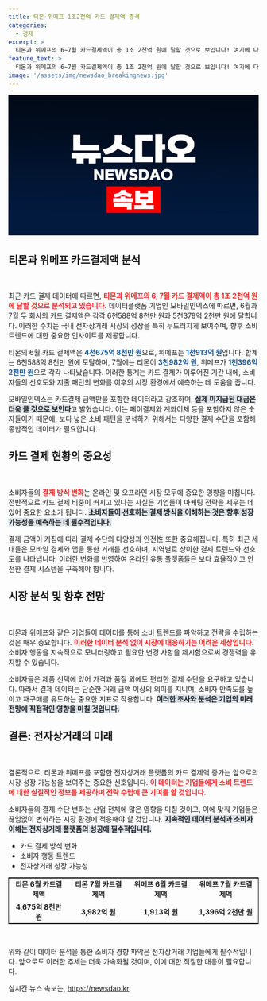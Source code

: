 ```yaml
---
title: 티몬·위메프 1조2천억 카드 결제액 충격
categories:
  - 경제
excerpt: >
  티몬과 위메프의 6∼7월 카드결제액이 총 1조 2천억 원에 달할 것으로 보입니다! 여기에 다른 결제 방식까지 합치면 그 금액은 더욱 놀라워질 것으로 예상됩니다. 클릭해서 자세한 내용을 확인하세요!
feature_text: >
  티몬과 위메프의 6∼7월 카드결제액이 총 1조 2천억 원에 달할 것으로 보입니다! 여기에 다른 결제 방식까지 합치면 그 금액은 더욱 놀라워질 것으로 예상됩니다. 클릭해서 자세한 내용을 확인하세요!
image: '/assets/img/newsdao_breakingnews.jpg'
---
```


<p><img src="/assets/img/newsdao_breakingnews.jpg" alt="cryptoinkorea 속보" /></p>

<h2 data-ke-size="size26">티몬과 위메프 카드결제액 분석</h2>

<p data-ke-size="size16">&nbsp;</p> 

<p>최근 카드 결제 데이터에 따르면, <b><span style="color: #ee2323;">티몬과 위메프의 6, 7월 카드 결제액이 총 1조 2천억 원에 달할 것으로 분석되고 있습니다.</span></b> 데이터플랫폼 기업인 모바일인덱스에 따르면, 6월과 7월 두 회사의 카드 결제액은 각각 6천588억 8천만 원과 5천378억 2천만 원에 달합니다. 이러한 수치는 국내 전자상거래 시장의 성장을 특히 두드러지게 보여주며, 향후 소비 트렌드에 대한 중요한 인사이트를 제공합니다. </p>

<p>티몬의 6월 카드 결제액은 <b><span style="color: #1a5490;">4천675억 8천만 원</span></b>으로, 위메프는 <b><span style="color: #1a5490;">1천913억 원</span></b>입니다. 합계는 6천588억 8천만 원에 도달하며, 7월에는 티몬이 <b><span style="color: #1a5490;">3천982억 원</span></b>, 위메프가 <b><span style="color: #1a5490;">1천396억 2천만 원</span></b>으로 각각 나타났습니다. 이러한 통계는 카드 결제가 이루어진 기간 내에, 소비자들의 선호도와 지출 패턴의 변화를 이후의 시장 환경에서 예측하는 데 도움을 줍니다.</p>

<p>모바일인덱스는 카드결제 금액만을 포함한 데이터라고 강조하며, <b><span style="background-color: #21538527;">실제 미지급된 대금은 더욱 클 것으로 보인다</span></b>고 밝혔습니다. 이는 페이결제와 계좌이체 등을 포함하지 않은 숫자들이기 때문에, 보다 넓은 소비 패턴을 분석하기 위해서는 다양한 결제 수단을 포함해 종합적인 데이터가 필요합니다.</p>

<h2 data-ke-size="size26">카드 결제 현황의 중요성</h2>

<p data-ke-size="size16">&nbsp;</p> 

<p>소비자들의 <b><span style="color: #ee2323;">결제 방식 변화</span></b>는 온라인 및 오프라인 시장 모두에 중요한 영향을 미칩니다. 전반적으로 카드 결제 비중이 커지고 있다는 사실은 기업들이 마케팅 전략을 세우는 데 있어 중요한 요소가 됩니다. <b><span style="background-color: #21538527;">소비자들이 선호하는 결제 방식을 이해하는 것은 향후 성장 가능성을 예측하는 데 필수적입니다.</span></b></p>

<p>결제 금액이 커짐에 따라 결제 수단의 다양성과 안전性 또한 중요해집니다. 특히 최근 세대들은 모바일 결제와 앱을 통한 거래를 선호하며, 지역별로 상이한 결제 트렌드와 선호도를 나타냅니다. 이러한 변화를 반영하여 온라인 유통 플랫폼들은 보다 효율적이고 안전한 결제 시스템을 구축해야 합니다.</p>

<h2 data-ke-size="size26">시장 분석 및 향후 전망</h2>

<p data-ke-size="size16">&nbsp;</p> 

<p>티몬과 위메프와 같은 기업들이 데이터를 통해 소비 트렌드를 파악하고 전략을 수립하는 것은 매우 중요합니다. <b><span style="color: #ee2323;">이러한 데이터 분석 없이 시장에 대응하기는 어려운 세상입니다.</span></b> 소비자 행동을 지속적으로 모니터링하고 필요한 변경 사항을 제시함으로써 경쟁력을 유지할 수 있습니다.</p>

<p>소비자들은 제품 선택에 있어 가격과 품질 외에도 편리한 결제 수단을 요구하고 있습니다. 따라서 결제 데이터는 단순한 거래 금액 이상의 의미를 지니며, 소비자 만족도를 높이고 재구매를 유도하는 중요한 지표로 작용합니다. <b><span style="background-color: #21538527;">이러한 조사와 분석은 기업의 미래 전망에 직접적인 영향을 미칠 것입니다.</span></b></p>

<h2 data-ke-size="size26">결론: 전자상거래의 미래</h2>

<p data-ke-size="size16">&nbsp;</p> 

<p>결론적으로, 티몬과 위메프를 포함한 전자상거래 플랫폼의 카드 결제액 증가는 앞으로의 시장 성장 가능성을 보여주는 중요한 신호입니다. <b><span style="color: #ee2323;">이 데이터는 기업들에게 소비 트렌드에 대한 실질적인 정보를 제공하며 전략 수립에 큰 기여를 할 것입니다.</span></b></p>

<p>소비자들의 결제 수단 변화는 산업 전체에 많은 영향을 미칠 것이고, 이에 맞춰 기업들은 끊임없이 변화하는 시장 환경에 적응해야 할 것입니다. <b><span style="background-color: #21538527;">지속적인 데이터 분석과 소비자 이해는 전자상거래 플랫폼의 성공에 필수적입니다.</span></b> </p>

<section>
<ul>
<li>카드 결제 방식 변화</li>
<li>소비자 행동 트렌드</li>
<li>전자상거래 성장 가능성</li>
</ul>
</section>

<table style="width:100%; border: 1px solid #000;">
<tr>
<td style="text-align: center; height: 17px;"><b>티몬 6월 카드결제액</b></td>
<td style="text-align: center; height: 17px;"><b>티몬 7월 카드결제액</b></td>
<td style="text-align: center; height: 17px;"><b>위메프 6월 카드결제액</b></td>
<td style="text-align: center; height: 17px;"><b>위메프 7월 카드결제액</b></td>
</tr>
<tr>
<td style="text-align: center; height: 17px;"><b>4,675억 8천만 원</b></td>
<td style="text-align: center; height: 17px;"><b>3,982억 원</b></td>
<td style="text-align: center; height: 17px;"><b>1,913억 원</b></td>
<td style="text-align: center; height: 17px;"><b>1,396억 2천만 원</b></td>
</tr>
</table>

<p data-ke-size="size16">&nbsp;</p> 

<p>위와 같이 데이터 분석을 통한 소비자 경향 파악은 전자상거래 기업들에게 필수적입니다. 앞으로도 이러한 추세는 더욱 가속화될 것이며, 이에 대한 적절한 대응이 필요합니다.</p>
실시간 뉴스 속보는, <a href="https://newsdao.kr" rel="dofollow">https://newsdao.kr</a>


